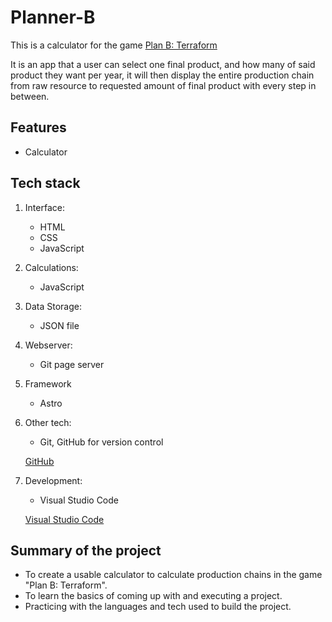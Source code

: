 # Planner-B

This is a calculator for the game [Plan B: Terraform](https://store.steampowered.com/app/1894430/Plan_B_Terraform/)

It is an app that a user can select one final product, and how many of said product they want per year, it will then display the entire production chain from raw resource to requested amount of final product with every step in between.

## Features

- Calculator

## Tech stack

1. Interface:

   - HTML
   - CSS
   - JavaScript

1. Calculations:

   - JavaScript

1. Data Storage:

   - JSON file

1. Webserver:

   - Git page server

1. Framework

   - Astro

1. Other tech:

   - Git, GitHub for version control

   [GitHub](https://github.com/)

1. Development:

   - Visual Studio Code

   [Visual Studio Code](https://code.visualstudio.com/)

## Summary of the project

- To create a usable calculator to calculate production chains in the game "Plan B: Terraform".
- To learn the basics of coming up with and executing a project.
- Practicing with the languages and tech used to build the project.

